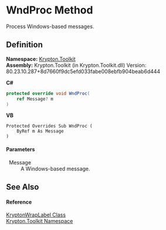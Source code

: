 # WndProc Method


Process Windows-based messages.



## Definition
**Namespace:** <a href="79d2eac2-21f4-54ff-7552-b20c33c30600.md">Krypton.Toolkit</a>  
**Assembly:** Krypton.Toolkit (in Krypton.Toolkit.dll) Version: 80.23.10.287+8d7660f9dc5efd033fabe008ebfb904beab6d444

**C#**
``` C#
protected override void WndProc(
	ref Message? m
)
```
**VB**
``` VB
Protected Overrides Sub WndProc ( 
	ByRef m As Message
)
```



#### Parameters
<dl><dt>  Message</dt><dd>A Windows-based message.</dd></dl>

## See Also


#### Reference
<a href="4cdd61b3-86b3-3a51-bc64-bc927a6e7dd3.md">KryptonWrapLabel Class</a>  
<a href="79d2eac2-21f4-54ff-7552-b20c33c30600.md">Krypton.Toolkit Namespace</a>  
